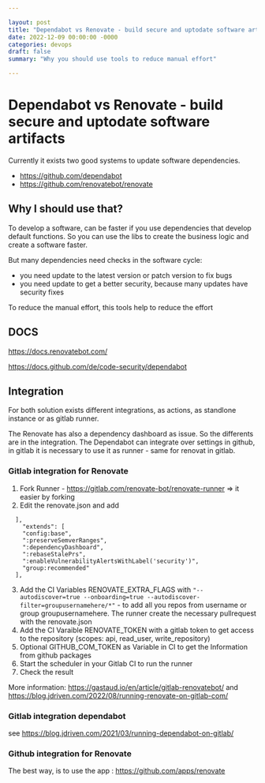 ```yaml
---

layout: post
title: "Dependabot vs Renovate - build secure and uptodate software artifacts"
date: 2022-12-09 00:00:00 -0000
categories: devops
draft: false
summary: "Why you should use tools to reduce manual effort"

---
```


# Dependabot vs Renovate - build secure and uptodate software artifacts

Currently it exists two good systems to update software dependencies.

* https://github.com/dependabot
* https://github.com/renovatebot/renovate

<!--more-->

## Why I should use that?

To develop a software, can be faster if you use dependencies that develop default functions. So you can use the libs to create the business logic and create a software faster.

But many dependencies need checks in the software cycle:
* you need update to the latest version or patch version to fix bugs
* you need update to get a better security, because many updates have security fixes

To reduce the manual effort, this tools help to reduce the effort

## DOCS

https://docs.renovatebot.com/

https://docs.github.com/de/code-security/dependabot

## Integration

For both solution exists different integrations, as actions, as standlone instance or as gitlab runner.

The Renovate has also a dependency dashboard as issue. So the differents are in the integration. The Dependabot can integrate over settings in github, in gitlab it is necessary to use it as runner - same for renovat in gitlab.

### Gitlab integration for Renovate

1. Fork Runner - https://gitlab.com/renovate-bot/renovate-runner => it easier by forking
2. Edit the renovate.json and add
```
  ],
    "extends": [
    "config:base",
    ":preserveSemverRanges",
    ":dependencyDashboard",
    ":rebaseStalePrs",
    ":enableVulnerabilityAlertsWithLabel('security')",
    "group:recommended"
  ],
```
3. Add the CI Variables RENOVATE_EXTRA_FLAGS with ``"--autodiscover=true --onboarding=true --autodiscover-filter=groupusernamehere/*"`` - to add all you repos from username or group groupusernamehere. The runner create the necessary pullrequest with the  renovate.json
4. Add the CI Varaible RENOVATE_TOKEN with a gitlab token to get access to the repository (scopes: api, read_user, write_repository)
5. Optional GITHUB_COM_TOKEN as Variable in CI to get the Information from github packages
6. Start the scheduler in your Gitlab CI to run the runner
7. Check the result

More information: https://gastaud.io/en/article/gitlab-renovatebot/ and https://blog.jdriven.com/2022/08/running-renovate-on-gitlab-com/

### Gitlab integration dependabot

see https://blog.jdriven.com/2021/03/running-dependabot-on-gitlab/

### Github integration for Renovate

The best way, is to use the app : https://github.com/apps/renovate

